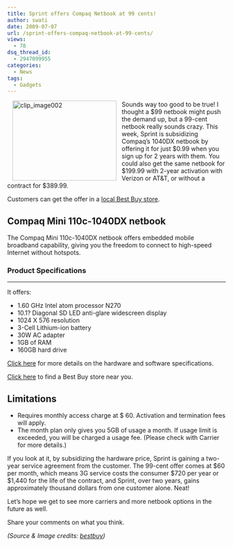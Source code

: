 ```yaml
---
title: Sprint offers Compaq Netbook at 99 cents!
author: swati
date: 2009-07-07
url: /sprint-offers-compaq-netbook-at-99-cents/
views:
  - 78
dsq_thread_id:
  - 2947099955
categories:
  - News
tags:
  - Gadgets
---
```

<img class="alignleft wp-image-53296" style="border: 0pt none;margin-left: 12px;margin-right: 12px" src="http://cdn.devilsworkshop.org/files/2009/07/clip-image00210.jpg" border="0" alt="clip_image002" hspace="12" width="240" height="184" align="left" />

Sounds way too good to be true! I thought a $99 netbook might push the demand up, but a 99-cent netbook really sounds crazy. This week, Sprint is subsidizing Compaq’s 1040DX netbook by offering it for just $0.99 when you sign up for 2 years with them. You could also get the same netbook for $199.99 with 2-year activation with Verizon or AT&T, or without a contract for $389.99.

Customers can get the offer in a <a href="http://www.bestbuy.com/site/olspage.jsp?id=pcmcat182100050001&type=category" onclick="_gaq.push(['_trackEvent', 'outbound-article', 'http://www.bestbuy.com/site/olspage.jsp?id=pcmcat182100050001&type=category', 'local Best Buy store']);" >local Best Buy store</a>.

## Compaq Mini 110c-1040DX netbook

The Compaq Mini 110c-1040DX netbook offers embedded mobile broadband capability, giving you the freedom to connect to high-speed Internet without hotspots.

### Product Specifications

****

It offers:

  * 1.60 GHz Intel atom processor N270
  * 10.1? Diagonal SD LED anti-glare widescreen display
  * 1024 X 576 resolution
  * 3-Cell Lithium-ion battery
  * 30W AC adapter
  * 1GB of RAM
  * 160GB hard drive

<a href="http://h10025.www1.hp.com/ewfrf/wc/document?docname=c01772138&cc=us&dlc=en&lc=en&jumpid=reg_R1002_USEN" onclick="_gaq.push(['_trackEvent', 'outbound-article', 'http://h10025.www1.hp.com/ewfrf/wc/document?docname=c01772138&cc=us&dlc=en&lc=en&jumpid=reg_R1002_USEN', 'Click here']);" >Click here</a> for more details on the hardware and software specifications.

<a href="http://www.bestbuy.com/site/olspage.jsp?id=cat12090&type=page" onclick="_gaq.push(['_trackEvent', 'outbound-article', 'http://www.bestbuy.com/site/olspage.jsp?id=cat12090&type=page', 'Click here']);" >Click here</a> to find a Best Buy store near you.

## Limitations

  * Requires monthly access charge at $ 60. Activation and termination fees will apply.
  * The month plan only gives you 5GB of usage a month. If usage limit is exceeded, you will be charged a usage fee. (Please check with Carrier for more details.)

If you look at it, by subsidizing the hardware price, Sprint is gaining a two-year service agreement from the customer. The 99-cent offer comes at $60 per month, which means 3G service costs the consumer $720 per year or $1,440 for the life of the contract, and Sprint, over two years, gains approximately thousand dollars from one customer alone. Neat!

Let’s hope we get to see more carriers and more netbook options in the future as well.

Share your comments on what you think.

*(Source & Image credits: <a href="http://www.bestbuy.com/site/olspage.jsp?id=pcmcat182100050001&type=category" onclick="_gaq.push(['_trackEvent', 'outbound-article', 'http://www.bestbuy.com/site/olspage.jsp?id=pcmcat182100050001&type=category', 'bestbuy']);" >bestbuy</a>)*
